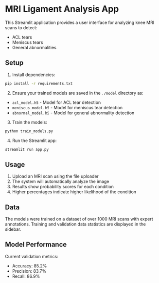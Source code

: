# MRI Ligament Analysis App

This Streamlit application provides a user interface for analyzing knee MRI scans to detect:
- ACL tears
- Meniscus tears 
- General abnormalities

## Setup

1. Install dependencies:
```bash
pip install -r requirements.txt
```

2. Ensure your trained models are saved in the `./model` directory as:
- `acl_model.h5` - Model for ACL tear detection
- `meniscus_model.h5` - Model for meniscus tear detection  
- `abnormal_model.h5` - Model for general abnormality detection

3. Train the models:
```bash
python train_models.py
```

4. Run the Streamlit app:
```bash
streamlit run app.py
```

## Usage

1. Upload an MRI scan using the file uploader
2. The system will automatically analyze the image
3. Results show probability scores for each condition
4. Higher percentages indicate higher likelihood of the condition

## Data

The models were trained on a dataset of over 1000 MRI scans with expert annotations. Training and validation data statistics are displayed in the sidebar.

## Model Performance

Current validation metrics:
- Accuracy: 85.2%
- Precision: 83.7%
- Recall: 86.9%
